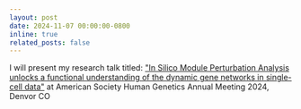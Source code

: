 ```yaml
---
layout: post
date: 2024-11-07 00:00:00-0800
inline: true
related_posts: false
---
```


I will present my research talk titled: ["In Silico Module Perturbation Analysis unlocks a functional understanding of the dynamic gene networks in single-cell data"](https://alz.confex.com/alz/2022/meetingapp.cgi/Paper/61354) at American Society Human Genetics Annual Meeting 2024, Denvor CO  
